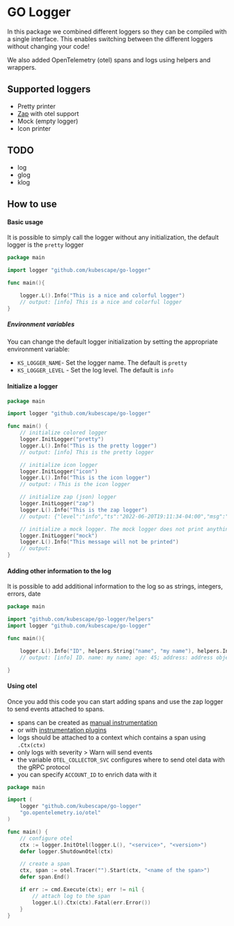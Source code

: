 # GO Logger

In this package we combined different loggers so they can be compiled with a single interface.
This enables switching between the different loggers without changing your code!

We also added OpenTelemetry (otel) spans and logs using helpers and wrappers.

## Supported loggers
* Pretty printer
* [Zap](go.uber.org/zap) with otel support
* Mock (empty logger)
* Icon printer

## TODO
* log
* glog
* klog

## How to use


#### Basic usage

It is possible to simply call the logger without any initialization, the default logger is the `pretty` logger

```go
package main

import logger "github.com/kubescape/go-logger"

func main(){

    logger.L().Info("This is a nice and colorful logger")
    // output: [info] This is a nice and colorful logger
}
```

##### Environment variables

You can change the default logger initialization by setting the appropriate environment variable:
* `KS_LOGGER_NAME`- Set the logger name. The default is `pretty`
* `KS_LOGGER_LEVEL` - Set the log level. The default is `info`


#### Initialize a logger
```go
package main

import logger "github.com/kubescape/go-logger"

func main() {
    // initialize colored logger
    logger.InitLogger("pretty")
    logger.L().Info("This is the pretty logger")
    // output: [info] This is the pretty logger

    // initialize icon logger
    logger.InitLogger("icon")
    logger.L().Info("This is the icon logger")
    // output: ℹ️ This is the icon logger

    // initialize zap (json) logger
    logger.InitLogger("zap")
    logger.L().Info("This is the zap logger")
    // output: {"level":"info","ts":"2022-06-20T19:11:34-04:00","msg":"This is the zap logger"}

    // initialize a mock logger. The mock logger does not print anything
    logger.InitLogger("mock")
    logger.L().Info("This message will not be printed")
    // output:
}
```


#### Adding other information to the log

It is possible to add additional information to the log so as strings, integers, errors, date

```go
package main

import "github.com/kubescape/go-logger/helpers"
import logger "github.com/kubescape/go-logger"

func main(){

    logger.L().Info("ID", helpers.String("name", "my name"), helpers.Int("age", 45), helpers.Interface("address", "address object"))
    // output: [info] ID. name: my name; age: 45; address: address object

}
```


#### Using otel

Once you add this code you can start adding spans and use the zap logger to send events attached to spans.
* spans can be created as [manual instrumentation](https://opentelemetry.io/docs/instrumentation/go/manual/)
* or with [instrumentation plugins](https://uptrace.dev/opentelemetry/instrumentations/?lang=go)
* logs should be attached to a context which contains a span using `.Ctx(ctx)`
* only logs with severity > Warn will send events
* the variable `OTEL_COLLECTOR_SVC` configures where to send otel data with the gRPC protocol
* you can specify `ACCOUNT_ID` to enrich data with it

```go
package main

import (
    logger "github.com/kubescape/go-logger"
    "go.opentelemetry.io/otel"
)

func main() {
    // configure otel
    ctx := logger.InitOtel(logger.L(), "<service>", "<version>")
    defer logger.ShutdownOtel(ctx)

    // create a span
    ctx, span := otel.Tracer("").Start(ctx, "<name of the span>")
    defer span.End()

    if err := cmd.Execute(ctx); err != nil {
        // attach log to the span
        logger.L().Ctx(ctx).Fatal(err.Error())
    }
}
```